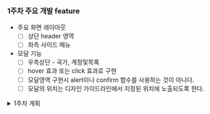 ### 1주차 주요 개발 feature

- 주요 화면 레이아웃
  - [ ] 상단 header 영역
  - [ ] 좌측 사이드 메뉴
- 모달 기능
  - [ ] 우측상단 - 국가, 계정및목록
  - [ ] hover 효과 또는 click 효과로 구현
  - [ ] 모달영역 구현시 alert이나 confirm 함수를 사용하는 것이 아니다.
  - [ ] 모달의 위치는 디자인 가이드라인에서 지정된 위치에 노출되도록 한다.

<details>
<summary>1주차 계획</summary>
<div markdown="1">

### 3/6

github

- [x] draft pull request 정리
- [x] label

html

- [x] html 구조 정리

### 3/7 ~ 3/8

- [x] html header 구조 짜기
  - [ ] class, id 네이밍 다시 생각해보기
- [ ] header css 적용해보기
  - [ ] 중복되는 부분 리팩토링

</div>
</details>
